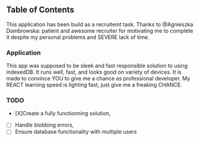 ## Table of Contents

This application has been build as a recruitemt task. Thanks to @Agnieszka Dombrowska: patient and awesome recruiter for motivating me to complete it despite my personal problems and SEVERE lack of time.

### Application

This app was supposed to be sleek and fast responsible solution to using indexedDB. It runs well, fast, and looks good on variety of devices.
It is made to convince YOU to give me a chance as professional developer. My REACT learning speed is lighting fast, just give me a freaking CHANCE.

### TODO
 - [X]Create a fully functionning solution,
 - [ ] Handle blobbing errors,
 - [ ] Ensure database functionality with multiple users 